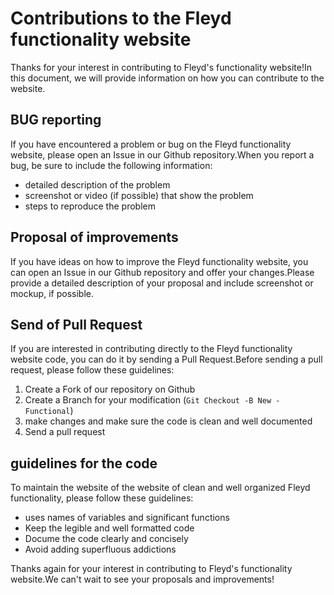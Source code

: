 # Contributions to the Fleyd functionality website

Thanks for your interest in contributing to Fleyd's functionality website!In this document, we will provide information on how you can contribute to the website.

## BUG reporting

If you have encountered a problem or bug on the Fleyd functionality website, please open an Issue in our Github repository.When you report a bug, be sure to include the following information:

- detailed description of the problem
- screenshot or video (if possible) that show the problem
- steps to reproduce the problem

## Proposal of improvements

If you have ideas on how to improve the Fleyd functionality website, you can open an Issue in our Github repository and offer your changes.Please provide a detailed description of your proposal and include screenshot or mockup, if possible.

## Send of Pull Request

If you are interested in contributing directly to the Fleyd functionality website code, you can do it by sending a Pull Request.Before sending a pull request, please follow these guidelines:

1. Create a Fork of our repository on Github
2. Create a Branch for your modification (`Git Checkout -B New -Functional`)
3. make changes and make sure the code is clean and well documented
4. Send a pull request

## guidelines for the code

To maintain the website of the website of clean and well organized Fleyd functionality, please follow these guidelines:

- uses names of variables and significant functions
- Keep the legible and well formatted code
- Docume the code clearly and concisely
- Avoid adding superfluous addictions

Thanks again for your interest in contributing to Fleyd's functionality website.We can't wait to see your proposals and improvements!